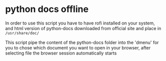 # python docs offline

In order to use this script you have to have rofi installed on your system, and html version of python-docs downloaded from official site and place in `/usr/share/doc/`

This script pipe the content of the python-docs folder into the 'dmenu' for you to chose which document you want to open in your browser, after selecting file the browser session automatically starts
